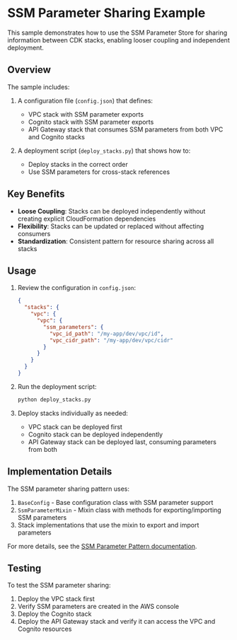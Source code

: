 # SSM Parameter Sharing Example

This sample demonstrates how to use the SSM Parameter Store for sharing information between CDK stacks, enabling looser coupling and independent deployment.

## Overview

The sample includes:

1. A configuration file (`config.json`) that defines:
   - VPC stack with SSM parameter exports
   - Cognito stack with SSM parameter exports
   - API Gateway stack that consumes SSM parameters from both VPC and Cognito stacks

2. A deployment script (`deploy_stacks.py`) that shows how to:
   - Deploy stacks in the correct order
   - Use SSM parameters for cross-stack references

## Key Benefits

- **Loose Coupling**: Stacks can be deployed independently without creating explicit CloudFormation dependencies
- **Flexibility**: Stacks can be updated or replaced without affecting consumers
- **Standardization**: Consistent pattern for resource sharing across all stacks

## Usage

1. Review the configuration in `config.json`:
   ```json
   {
     "stacks": {
       "vpc": {
         "vpc": {
           "ssm_parameters": {
             "vpc_id_path": "/my-app/dev/vpc/id",
             "vpc_cidr_path": "/my-app/dev/vpc/cidr"
           }
         }
       }
     }
   }
   ```

2. Run the deployment script:
   ```bash
   python deploy_stacks.py
   ```

3. Deploy stacks individually as needed:
   - VPC stack can be deployed first
   - Cognito stack can be deployed independently
   - API Gateway stack can be deployed last, consuming parameters from both

## Implementation Details

The SSM parameter sharing pattern uses:

1. `BaseConfig` - Base configuration class with SSM parameter support
2. `SsmParameterMixin` - Mixin class with methods for exporting/importing SSM parameters
3. Stack implementations that use the mixin to export and import parameters

For more details, see the [SSM Parameter Pattern documentation](../../docs/ssm_parameter_pattern.md).

## Testing

To test the SSM parameter sharing:

1. Deploy the VPC stack first
2. Verify SSM parameters are created in the AWS console
3. Deploy the Cognito stack
4. Deploy the API Gateway stack and verify it can access the VPC and Cognito resources
